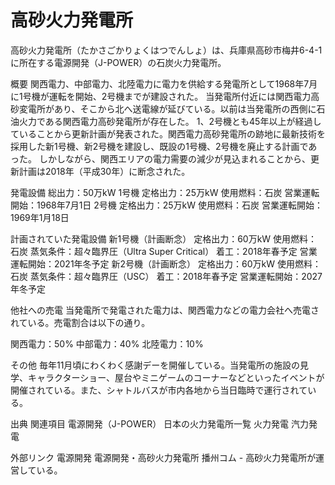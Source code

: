 # 高砂火力発電所

高砂火力発電所（たかさごかりょくはつでんしょ）は、兵庫県高砂市梅井6-4-1に所在する電源開発（J-POWER）の石炭火力発電所。

概要
関西電力、中部電力、北陸電力に電力を供給する発電所として1968年7月に1号機が運転を開始、2号機までが建設された。
当発電所付近には関西電力高砂変電所があり、そこから北へ送電線が延びている。以前は当発電所の西側に石油火力である関西電力高砂発電所が存在した。
1、2号機とも45年以上が経過していることから更新計画が発表された。関西電力高砂発電所の跡地に最新技術を採用した新1号機、新2号機を建設し、既設の1号機、2号機を廃止する計画であった。
しかしながら、関西エリアの電力需要の減少が見込まれることから、更新計画は2018年（平成30年）に断念された。

発電設備
総出力：50万kW
1号機
定格出力：25万kW
使用燃料：石炭
営業運転開始：1968年7月1日
2号機
定格出力：25万kW
使用燃料：石炭
営業運転開始：1969年1月18日

計画されていた発電設備
新1号機（計画断念）
定格出力：60万kW
使用燃料：石炭
蒸気条件：超々臨界圧（Ultra Super Critical）
着工：2018年春予定
営業運転開始：2021年冬予定
新2号機（計画断念）
定格出力：60万kW
使用燃料：石炭
蒸気条件：超々臨界圧（USC）
着工：2018年春予定
営業運転開始：2027年冬予定

他社への売電
当発電所で発電された電力は、関西電力などの電力会社へ売電されている。売電割合は以下の通り。

関西電力：50%
中部電力：40%
北陸電力：10%

その他
毎年11月頃にわくわく感謝デーを開催している。当発電所の施設の見学、キャラクターショー、屋台やミニゲームのコーナーなどといったイベントが開催されている。また、シャトルバスが市内各地から当日臨時で運行されている。

出典
関連項目
電源開発（J-POWER）
日本の火力発電所一覧
火力発電
汽力発電

外部リンク
電源開発
電源開発・高砂火力発電所
播州コム  - 高砂火力発電所が運営している。